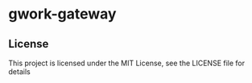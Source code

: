 # gwork-gateway

## License

This project is licensed under the MIT License, see the LICENSE file for details
